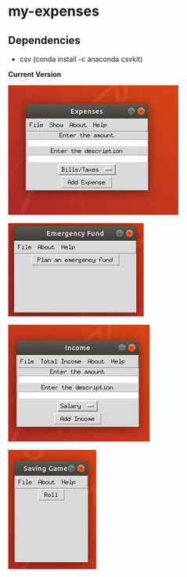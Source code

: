 # my-expenses


## Dependencies

 <ul>
  <li> csv (conda install -c anaconda csvkit) </li>
</ul>


**Current Version**

<p><img src ="Expenses new.png" title = "Expenses Version"/> </p>
<p><img src ="em fund.png" title = "em fund Version"/> </p>
<p><img src ="income new.png" title = " income Version"/> </p>
<p><img src = "game.png" title = "Game Version"/> </p>
